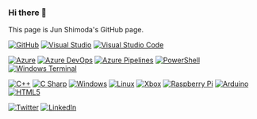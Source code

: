 ### Hi there 👋

This page is Jun Shimoda's GitHub page.

[![GitHub](https://img.shields.io/badge/-GitHub-000?style=flat&logo=GitHub&labelColor=181717&color=181717&logoColor=ffffff&style=plastic)](https://github.com/junyas) [![Visual Studio](https://img.shields.io/badge/-VisualStudio-000?style=flat&logo=visual-studio&labelColor=5C2D91&color=5C2D91&logoColor=ffffff&style=plastic)](https://github.com/junyas) [![Visual Studio Code](https://img.shields.io/badge/-VisualStudioCode-000?style=flat&logo=visual-studio-code&labelColor=007ACC&color=007ACC&logoColor=ffffff&style=plastic)](https://github.com/junyas)

[![Azure](https://img.shields.io/badge/-Azure-000?style=flat&logo=microsoft-azure&labelColor=0078D4&color=0078D4&logoColor=ffffff&style=plastic)](https://github.com/junyas) 
[![Azure DevOps](https://img.shields.io/badge/-AzureDevOps-000?style=flat&logo=Azure-DevOps&labelColor=0078D7&color=0078D7&logoColor=ffffff&style=plastic)](https://github.com/junyas) [![Azure Pipelines](https://img.shields.io/badge/-AzurePipelines-000?style=flat&logo=Azure-Pipelines&labelColor=2560E0&color=2560E0&logoColor=ffffff&style=plastic)](https://github.com/junyas) [![PowerShell](https://img.shields.io/badge/-PowerShell-000?style=flat&logo=PowerShell&labelColor=5391FE&color=5391FE&logoColor=ffffff&style=plastic)](https://github.com/junyas) [![Windows Terminal](https://img.shields.io/badge/-WindowsTerminal-000?style=flat&logo=Windows-Terminal&labelColor=4D4D4D&color=4D4D4D&logoColor=ffffff&style=plastic)](https://github.com/junyas)

[![C++](https://img.shields.io/badge/-C++-000?style=flat&logo=Cplusplus&labelColor=00599C&color=00599C&logoColor=ffffff&style=plastic)](https://github.com/junyas) [![C Sharp](https://img.shields.io/badge/-CSharp-000?style=flat&logo=C-Sharp&labelColor=239120&color=239120&logoColor=ffffff&style=plastic)](https://github.com/junyas) [![Windows](https://img.shields.io/badge/-Windows-000?style=flat&logo=Windows&labelColor=0078D6&color=0078D6&logoColor=ffffff&style=plastic)](https://github.com/junyas) [![Linux](https://img.shields.io/badge/-Linux-000?style=flat&logo=Linux&labelColor=FCC624&color=FCC624&logoColor=ffffff&style=plastic)](https://github.com/junyas) [![Xbox](https://img.shields.io/badge/-Xbox-000?style=flat&logo=Xbox&labelColor=107C10&color=107C10&logoColor=ffffff&style=plastic)](https://github.com/junyas) [![Raspberry Pi](https://img.shields.io/badge/-RaspberryPi-000?style=flat&logo=Raspberry-Pi&labelColor=A22846&color=A22846&logoColor=ffffff&style=plastic)](https://github.com/junyas) [![Arduino](https://img.shields.io/badge/-Arduino-000?style=flat&logo=Arduino&labelColor=00979D&color=00979D&logoColor=ffffff&style=plastic)](https://github.com/junyas) [![HTML5](https://img.shields.io/badge/-HTML5-000?style=flat&logo=HTML5&labelColor=E34F26&color=E34F26&logoColor=ffffff&style=plastic)](https://github.com/junyas)

[![Twitter](https://img.shields.io/badge/-Twitter-000?style=flat&logo=Twitter&labelColor=1DA1F2&color=1DA1F2&logoColor=ffffff&style=plastic)](https://twitter.com/junyash) [![LinkedIn](https://img.shields.io/badge/-LinkedIn-000?style=flat&logo=LinkedIn&labelColor=0A66C2&color=0A66C2&logoColor=ffffff&style=plastic)](https://www.linkedin.com/in/junyashimoda/)

<!--
**junyas/junyas** is a ✨ _special_ ✨ repository because its `README.md` (this file) appears on your GitHub profile.

Here are some ideas to get you started:

- 🔭 I’m currently working on ...
- 🌱 I’m currently learning ...
- 👯 I’m looking to collaborate on ...
- 🤔 I’m looking for help with ...
- 💬 Ask me about ...
- 📫 How to reach me: ...
- 😄 Pronouns: ...
- ⚡ Fun fact: ...
-->
